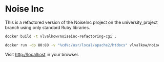 # Noise Inc

This is a refactored version of the NoiseInc project on the university_project branch using only standard Ruby libraries.

```bash
docker build -t vlvalkow/noiseinc-refactoring-cgi .
```

```bash
docker run -dp 80:80 -v "%cd%:/usr/local/apache2/htdocs" vlvalkow/noiseinc-refactoring-cgi
```

Visit [http://localhost](http://localhost) in your browser.
